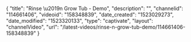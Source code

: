 {
    "title": "Rinse \u2019n Grow Tub - Demo",
    "description": "",
    "channelid": "114661406",
    "videoid": "158348839",
    "date_created": "1523029273",
    "date_modified": "1523320133",
    "type": "captivate",
    "layout": "channelVideo",
    "url": "\/latest-videos\/rinse-n-grow-tub-demo\/114661406-158348839"
}